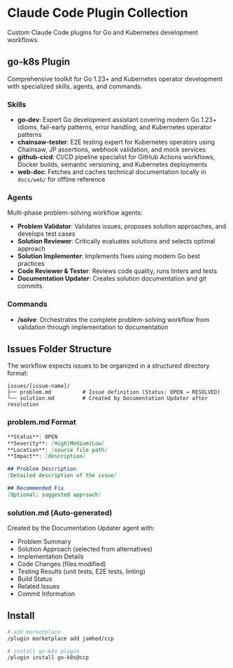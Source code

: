 # Claude Code Plugin Collection

Custom Claude Code plugins for Go and Kubernetes development workflows.

## go-k8s Plugin

Comprehensive toolkit for Go 1.23+ and Kubernetes operator development with specialized skills, agents, and commands.

### Skills

- **go-dev**: Expert Go development assistant covering modern Go 1.23+ idioms, fail-early patterns, error handling, and Kubernetes operator patterns
- **chainsaw-tester**: E2E testing expert for Kubernetes operators using Chainsaw, JP assertions, webhook validation, and mock services
- **github-cicd**: CI/CD pipeline specialist for GitHub Actions workflows, Docker builds, semantic versioning, and Kubernetes deployments
- **web-doc**: Fetches and caches technical documentation locally in `docs/web/` for offline reference

### Agents

Multi-phase problem-solving workflow agents:

- **Problem Validator**: Validates issues, proposes solution approaches, and develops test cases
- **Solution Reviewer**: Critically evaluates solutions and selects optimal approach
- **Solution Implementer**: Implements fixes using modern Go best practices
- **Code Reviewer & Tester**: Reviews code quality, runs linters and tests
- **Documentation Updater**: Creates solution documentation and git commits

### Commands

- **/solve**: Orchestrates the complete problem-solving workflow from validation through implementation to documentation

## Issues Folder Structure

The workflow expects issues to be organized in a structured directory format:

```
issues/[issue-name]/
├── problem.md          # Issue definition (Status: OPEN → RESOLVED)
└── solution.md         # Created by Documentation Updater after resolution
```

### problem.md Format

```markdown
**Status**: OPEN
**Severity**: [High|Medium|Low]
**Location**: [source file path]
**Impact**: [description]

## Problem Description
[Detailed description of the issue]

## Recommended Fix
[Optional: suggested approach]
```

### solution.md (Auto-generated)

Created by the Documentation Updater agent with:
- Problem Summary
- Solution Approach (selected from alternatives)
- Implementation Details
- Code Changes (files modified)
- Testing Results (unit tests, E2E tests, linting)
- Build Status
- Related Issues
- Commit Information

## Install

```sh
# add marketplace
/plugin marketplace add jamhed/ccp

# install go-k8s plugin
/plugin install go-k8s@ccp
```